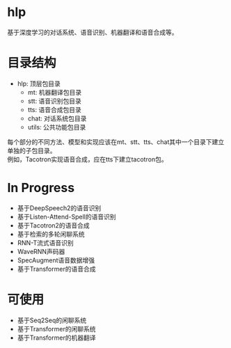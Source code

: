 # hlp
基于深度学习的对话系统、语音识别、机器翻译和语音合成等。
# 目录结构
- hlp: 顶层包目录
   - mt: 机器翻译包目录
   - stt: 语音识别包目录
   - tts: 语音合成包目录
   - chat: 对话系统包目录
   - utils: 公共功能包目录

每个部分的不同方法、模型和实现应该在mt、stt、tts、chat其中一个目录下建立单独的子包目录。<br>
例如，Tacotron实现语音合成，应在tts下建立tacotron包。
# In Progress
- 基于DeepSpeech2的语音识别
- 基于Listen-Attend-Spell的语音识别
- 基于Tacotron2的语音合成
- 基于检索的多轮闲聊系统
- RNN-T流式语音识别
- WaveRNN声码器
- SpecAugment语音数据增强
- 基于Transformer的语音合成
# 可使用
- 基于Seq2Seq的闲聊系统
- 基于Transformer的闲聊系统
- 基于Transformer的机器翻译
